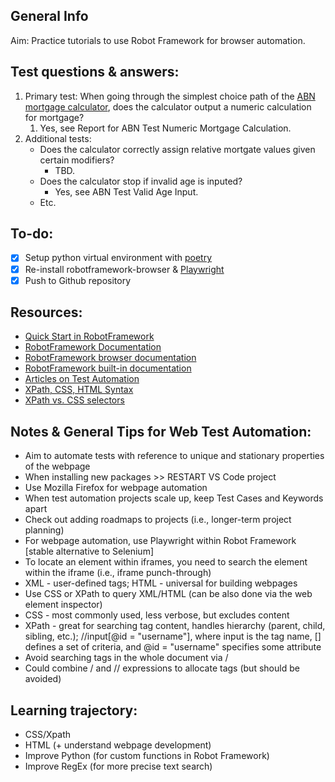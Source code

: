 ## General Info
Aim: Practice tutorials to use Robot Framework for browser automation. 

## Test questions & answers: 
1) Primary test: When going through the simplest choice path of the [ABN mortgage calculator](https://www.abnamro.nl/nl/prive/hypotheken/maximale-hypotheek-berekenen.html), does the calculator output a numeric calculation for mortgage? 
   1) Yes, see Report for ABN Test Numeric Mortgage Calculation.
2) Additional tests: 
    - Does the calculator correctly assign relative mortgate values given certain modifiers? 
      - TBD.
    - Does the calculator stop if invalid age is inputed? 
      - Yes, see ABN Test Valid Age Input.
    - Etc. 

## To-do:
- [x] Setup python virtual environment with [poetry](https://michaelcurrin.github.io/dev-cheatsheets/cheatsheets/package-managers/python/poetry.html)
- [x] Re-install robotframework-browser & [Playwright](https://playwright.dev/docs/intro)
- [x] Push to Github repository 

## Resources: 
- [Quick Start in RobotFramework](https://github.com/robotframework/QuickStartGuide/blob/master/QuickStart.rst)
- [RobotFramework Documentation](https://robotframework.org/robotframework/latest/RobotFrameworkUserGuide.html#installing-using-pip)
- [RobotFramework browser documentation](https://marketsquare.github.io/robotframework-browser/Browser.html)
- [RobotFramework built-in documentation](https://robotframework.org/robotframework/6.0.2/libraries/BuiltIn.html?_ga=2.223392667.1631393726.1683372460-868379529.1683372460#library-documentation-top)
- [Articles on Test Automation](https://testersdock.com/)
- [XPath, CSS, HTML Syntax](https://www.w3schools.com/xml/xpath_syntax.asp#gsc.tab=0)
- [XPath vs. CSS selectors](https://www.scrapingbee.com/blog/xpath-vs-css-selector/)

## Notes & General Tips for Web Test Automation: 
- Aim to automate tests with reference to unique and stationary properties of the webpage 
- When installing new packages >> RESTART VS Code project 
- Use Mozilla Firefox for webpage automation 
- When test automation projects scale up, keep Test Cases and Keywords apart 
- Check out adding roadmaps to projects (i.e., longer-term project planning)
- For webpage automation, use Playwright within Robot Framework [stable alternative to Selenium]
- To locate an element within iframes, you need to search the element within the iframe (i.e., iframe punch-through)
- XML - user-defined tags; HTML - universal for building webpages
- Use CSS or XPath to query XML/HTML (can be also done via the web element inspector)
- CSS - most commonly used, less verbose, but excludes content
- XPath - great for searching tag content, handles hierarchy (parent, child, sibling, etc.); 
  //input[@id = "username"], where input is the tag name, [] defines a set of criteria, and @id = "username" specifies some attribute
- Avoid searching tags in the whole document via / 
- Could combine / and // expressions to allocate tags (but should be avoided) 

## Learning trajectory: 
- CSS/Xpath
- HTML (+ understand webpage development)
- Improve Python (for custom functions in Robot Framework)
- Improve RegEx (for more precise text search)
